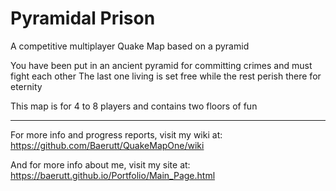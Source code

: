 # Pyramidal Prison

A competitive multiplayer Quake Map based on a pyramid

You have been put in an ancient pyramid for committing crimes and must fight each other
The last one living is set free while the rest perish there for eternity

This map is for 4 to 8 players and contains two floors of fun

---
For more info and progress reports, visit my wiki at: https://github.com/Baerutt/QuakeMapOne/wiki

And for more info about me, visit my site at: https://baerutt.github.io/Portfolio/Main_Page.html
